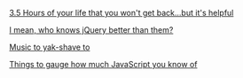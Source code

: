 [3.5 Hours of your life that you won't get back...but it's helpful](https://www.youtube.com/watch?v=Bv_5Zv5c-Ts )

[I mean, who knows jQuery better than them?](http://jquery.com/)

[Music to yak-shave to](https://www.youtube.com/watch?v=NrI-UBIB8Jk&list=PLpRjkOHBe_TgmznCle__jWDhoV4aFgCjw)

[Things to gauge how much JavaScript you know of](http://elijahmanor.com/front-end-web-dev-jokes/)

